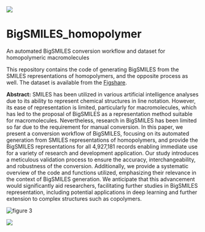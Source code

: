 <img src="https://capsule-render.vercel.app/api?type=egg&color=99CCFF&height=50&section=header"/>


# BigSMILES_homopolymer
An automated BigSMILES conversion workflow and dataset for homopolymeric macromolecules

This repository contains the code of generating BigSMILES from the SMILES representations of homopolymers, and the opposite process as well.
The dataset is available from the [Figshare](https://figshare.com/s/813ca7794bd9257e9843).

**Abstract:**
SMILES has been utilized in various artificial intelligence analyses due to its ability to represent chemical structures in line notation. However, its ease of representation is limited, particularly for macromolecules, which has led to the proposal of BigSMILES as a representation method suitable for macromolecules. Nevertheless, research in BigSMILES has been limited so far due to the requirement for manual conversion. In this paper, we present a conversion workflow of BigSMILES, focusing on its automated generation from SMILES representations of homopolymers, and provide the BigSMILES representations for all 4,927,181 records enabling immediate use for a variety of research and development application. Our study introduces a meticulous validation process to ensure the accuracy, interchangeability, and robustness of the conversion. Additionally, we provide a systematic overview of the code and functions utilized, emphasizing their relevance in the context of BigSMILES generation. We anticipate that this advancement would significantly aid researchers, facilitating further studies in BigSMILES representation, including potential applications in deep learning and further extension to complex structures such as copolymers.


![figure 3](https://github.com/CDAL-SChoi/BigSMILES_homopolymer/assets/50295574/c4a513b2-bf22-463e-801c-ad271990b358)


<img src="https://capsule-render.vercel.app/api?type=egg&color=99CCFF&height=50&section=footer"/>
